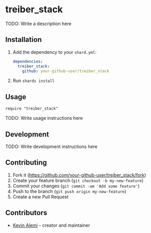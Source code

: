 # treiber_stack

TODO: Write a description here

## Installation

1. Add the dependency to your `shard.yml`:

   ```yaml
   dependencies:
     treiber_stack:
       github: your-github-user/treiber_stack
   ```

2. Run `shards install`

## Usage

```crystal
require "treiber_stack"
```

TODO: Write usage instructions here

## Development

TODO: Write development instructions here

## Contributing

1. Fork it (<https://github.com/your-github-user/treiber_stack/fork>)
2. Create your feature branch (`git checkout -b my-new-feature`)
3. Commit your changes (`git commit -am 'Add some feature'`)
4. Push to the branch (`git push origin my-new-feature`)
5. Create a new Pull Request

## Contributors

- [Kevin Alemi](https://github.com/your-github-user) - creator and maintainer
